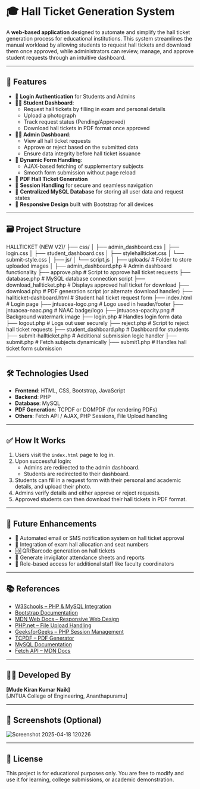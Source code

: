 # 🎓 Hall Ticket Generation System

A **web-based application** designed to automate and simplify the hall ticket generation process for educational institutions. This system streamlines the manual workload by allowing students to request hall tickets and download them once approved, while administrators can review, manage, and approve student requests through an intuitive dashboard.

---

## 🔧 Features

- 🔐 **Login Authentication** for Students and Admins
- 🧑‍🎓 **Student Dashboard**:
  - Request hall tickets by filling in exam and personal details
  - Upload a photograph
  - Track request status (Pending/Approved)
  - Download hall tickets in PDF format once approved
- 🧑‍💼 **Admin Dashboard**:
  - View all hall ticket requests
  - Approve or reject based on the submitted data
  - Ensure data integrity before hall ticket issuance
- 📝 **Dynamic Form Handling**:
  - AJAX-based fetching of supplementary subjects
  - Smooth form submission without page reload
- 📂 **PDF Hall Ticket Generation**
- 🔄 **Session Handling** for secure and seamless navigation
- 💾 **Centralized MySQL Database** for storing all user data and request states
- 📱 **Responsive Design** built with Bootstrap for all devices

---

## 🗃️ Project Structure
HALLTICKET (NEW V2)/
├── css/
│   ├── admin_dashboard.css
│   ├── login.css
│   ├── student_dashboard.css
│   ├── stylehallticket.css
│   └── submit-style.css
│
├── js/
│   └── script.js
│
├── uploads/                      # Folder to store uploaded images
│
├── admin_dashboard.php           # Admin dashboard functionality
├── approve.php                   # Script to approve hall ticket requests
├── database.php                  # MySQL database connection script
├── download_hallticket.php       # Displays approved hall ticket for download
├── download.php                  # PDF generation script (or alternate download handler)
├── hallticket-dashboard.html     # Student hall ticket request form
├── index.html                    # Login page
├── jntuacea-logo.png             # Logo used in header/footer
├── jntuacea-naac.png             # NAAC badge/logo
├── jntuacea-opacity.png          # Background watermark image
├── login.php                     # Handles login form data
├── logout.php                    # Logs out user securely
├── reject.php                    # Script to reject hall ticket requests
├── student_dashboard.php         # Dashboard for students
├── submit-hallticket.php         # Additional submission logic handler
├── submit.php                    # Fetch subjects dynamically
├── submit1.php                   # Handles hall ticket form submission

---

## 🛠️ Technologies Used

- **Frontend**: HTML, CSS, Bootstrap, JavaScript
- **Backend**: PHP
- **Database**: MySQL
- **PDF Generation**: TCPDF or DOMPDF (for rendering PDFs)
- **Others**: Fetch API / AJAX, PHP Sessions, File Upload handling

---

## ✅ How It Works

1. Users visit the `index.html` page to log in.
2. Upon successful login:
   - Admins are redirected to the admin dashboard.
   - Students are redirected to their dashboard.
3. Students can fill in a request form with their personal and academic details, and upload their photo.
4. Admins verify details and either approve or reject requests.
5. Approved students can then download their hall tickets in PDF format.

---

## 🚀 Future Enhancements

- 📧 Automated email or SMS notification system on hall ticket approval
- 🏫 Integration of exam hall allocation and seat numbers
- 🆔 QR/Barcode generation on hall tickets
- 🧾 Generate invigilator attendance sheets and reports
- 🔐 Role-based access for additional staff like faculty coordinators

---

## 📚 References

- [W3Schools – PHP & MySQL Integration](https://www.w3schools.com/php/php_mysql_intro.asp)
- [Bootstrap Documentation](https://getbootstrap.com/docs/5.0/getting-started/introduction/)
- [MDN Web Docs – Responsive Web Design](https://developer.mozilla.org/en-US/docs/Learn/CSS/CSS_layout/Responsive_Design)
- [PHP.net – File Upload Handling](https://www.php.net/manual/en/features.file-upload.php)
- [GeeksforGeeks – PHP Session Management](https://www.geeksforgeeks.org/php-session-management/)
- [TCPDF – PDF Generator](https://tcpdf.org/)
- [MySQL Documentation](https://dev.mysql.com/doc/)
- [Fetch API – MDN Docs](https://developer.mozilla.org/en-US/docs/Web/API/Fetch_API)

---

## 👨‍💻 Developed By

**[Mude Kiran Kumar Naik]**  
[JNTUA College of Engineering, Ananthapuramu] 

---

## 📸 Screenshots (Optional)

![Screenshot 2025-04-18 120226](https://github.com/user-attachments/assets/55c84166-6480-4234-b861-19cf84d50810)


---

## 📌 License

This project is for educational purposes only. You are free to modify and use it for learning, college submissions, or academic demonstration.
